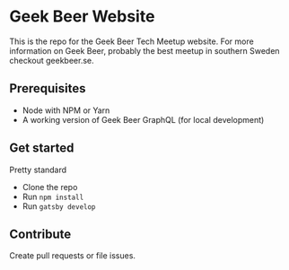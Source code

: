 # Geek Beer Website
This is the repo for the Geek Beer Tech Meetup website. For more information on Geek Beer, probably the best meetup in southern Sweden checkout geekbeer.se.

## Prerequisites
* Node with NPM or Yarn
* A working version of Geek Beer GraphQL (for local development)

## Get started
Pretty standard

* Clone the repo
* Run ```npm install```
* Run ```gatsby develop```

## Contribute
Create pull requests or file issues.
